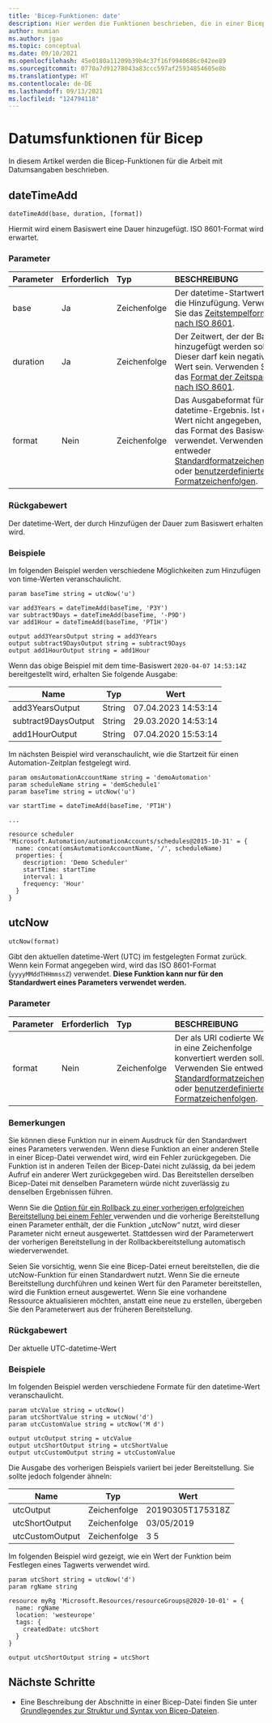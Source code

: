 ```yaml
---
title: 'Bicep-Funktionen: date'
description: Hier werden die Funktionen beschrieben, die in einer Bicep-Datei für das Arbeiten mit Datumsangaben verwendet werden.
author: mumian
ms.author: jgao
ms.topic: conceptual
ms.date: 09/10/2021
ms.openlocfilehash: 45e0180a11209b39b4c37f16f9940686c042ee89
ms.sourcegitcommit: 0770a7d91278043a83ccc597af25934854605e8b
ms.translationtype: HT
ms.contentlocale: de-DE
ms.lasthandoff: 09/13/2021
ms.locfileid: "124794118"
---
```

# <a name="date-functions-for-bicep"></a>Datumsfunktionen für Bicep

In diesem Artikel werden die Bicep-Funktionen für die Arbeit mit Datumsangaben beschrieben.

## <a name="datetimeadd"></a>dateTimeAdd

`dateTimeAdd(base, duration, [format])`

Hiermit wird einem Basiswert eine Dauer hinzugefügt. ISO 8601-Format wird erwartet.

### <a name="parameters"></a>Parameter

| Parameter | Erforderlich | Typ | BESCHREIBUNG |
|:--- |:--- |:--- |:--- |
| base | Ja | Zeichenfolge | Der datetime-Startwert für die Hinzufügung. Verwenden Sie das [Zeitstempelformat nach ISO 8601](https://en.wikipedia.org/wiki/ISO_8601). |
| duration | Ja | Zeichenfolge | Der Zeitwert, der der Basis hinzugefügt werden soll. Dieser darf kein negativer Wert sein. Verwenden Sie das [Format der Zeitspanne nach ISO 8601](https://en.wikipedia.org/wiki/ISO_8601#Durations). |
| format | Nein | Zeichenfolge | Das Ausgabeformat für das datetime-Ergebnis. Ist dieser Wert nicht angegeben, wird das Format des Basiswerts verwendet. Verwenden Sie entweder [Standardformatzeichenfolgen](/dotnet/standard/base-types/standard-date-and-time-format-strings) oder [benutzerdefinierte Formatzeichenfolgen](/dotnet/standard/base-types/custom-date-and-time-format-strings). |

### <a name="return-value"></a>Rückgabewert

Der datetime-Wert, der durch Hinzufügen der Dauer zum Basiswert erhalten wird.

### <a name="examples"></a>Beispiele

Im folgenden Beispiel werden verschiedene Möglichkeiten zum Hinzufügen von time-Werten veranschaulicht.

```bicep
param baseTime string = utcNow('u')

var add3Years = dateTimeAdd(baseTime, 'P3Y')
var subtract9Days = dateTimeAdd(baseTime, '-P9D')
var add1Hour = dateTimeAdd(baseTime, 'PT1H')

output add3YearsOutput string = add3Years
output subtract9DaysOutput string = subtract9Days
output add1HourOutput string = add1Hour
```

Wenn das obige Beispiel mit dem time-Basiswert `2020-04-07 14:53:14Z` bereitgestellt wird, erhalten Sie folgende Ausgabe:

| Name | Typ | Wert |
| ---- | ---- | ----- |
| add3YearsOutput | String | 07.04.2023 14:53:14 |
| subtract9DaysOutput | String | 29.03.2020 14:53:14 |
| add1HourOutput | String | 07.04.2020 15:53:14 |

Im nächsten Beispiel wird veranschaulicht, wie die Startzeit für einen Automation-Zeitplan festgelegt wird.

```bicep
param omsAutomationAccountName string = 'demoAutomation'
param scheduleName string = 'demSchedule1'
param baseTime string = utcNow('u')

var startTime = dateTimeAdd(baseTime, 'PT1H')

...

resource scheduler 'Microsoft.Automation/automationAccounts/schedules@2015-10-31' = {
  name: concat(omsAutomationAccountName, '/', scheduleName)
  properties: {
    description: 'Demo Scheduler'
    startTime: startTime
    interval: 1
    frequency: 'Hour'
  }
}
```

## <a name="utcnow"></a>utcNow

`utcNow(format)`

Gibt den aktuellen datetime-Wert (UTC) im festgelegten Format zurück. Wenn kein Format angegeben wird, wird das ISO 8601-Format (`yyyyMMddTHHmmssZ`) verwendet. **Diese Funktion kann nur für den Standardwert eines Parameters verwendet werden.**

### <a name="parameters"></a>Parameter

| Parameter | Erforderlich | Typ | BESCHREIBUNG |
|:--- |:--- |:--- |:--- |
| format |Nein |Zeichenfolge |Der als URI codierte Wert, der in eine Zeichenfolge konvertiert werden soll. Verwenden Sie entweder [Standardformatzeichenfolgen](/dotnet/standard/base-types/standard-date-and-time-format-strings) oder [benutzerdefinierte Formatzeichenfolgen](/dotnet/standard/base-types/custom-date-and-time-format-strings). |

### <a name="remarks"></a>Bemerkungen

Sie können diese Funktion nur in einem Ausdruck für den Standardwert eines Parameters verwenden. Wenn diese Funktion an einer anderen Stelle in einer Bicep-Datei verwendet wird, wird ein Fehler zurückgegeben. Die Funktion ist in anderen Teilen der Bicep-Datei nicht zulässig, da bei jedem Aufruf ein anderer Wert zurückgegeben wird. Das Bereitstellen derselben Bicep-Datei mit denselben Parametern würde nicht zuverlässig zu denselben Ergebnissen führen.

Wenn Sie die [Option für ein Rollback zu einer vorherigen erfolgreichen Bereitstellung bei einem Fehler ](../templates/rollback-on-error.md) verwenden und die vorherige Bereitstellung einen Parameter enthält, der die Funktion „utcNow“ nutzt, wird dieser Parameter nicht erneut ausgewertet. Stattdessen wird der Parameterwert der vorherigen Bereitstellung in der Rollbackbereitstellung automatisch wiederverwendet.

Seien Sie vorsichtig, wenn Sie eine Bicep-Datei erneut bereitstellen, die die utcNow-Funktion für einen Standardwert nutzt. Wenn Sie die erneute Bereitstellung durchführen und keinen Wert für den Parameter bereitstellen, wird die Funktion erneut ausgewertet. Wenn Sie eine vorhandene Ressource aktualisieren möchten, anstatt eine neue zu erstellen, übergeben Sie den Parameterwert aus der früheren Bereitstellung.

### <a name="return-value"></a>Rückgabewert

Der aktuelle UTC-datetime-Wert

### <a name="examples"></a>Beispiele

Im folgenden Beispiel werden verschiedene Formate für den datetime-Wert veranschaulicht.

```bicep
param utcValue string = utcNow()
param utcShortValue string = utcNow('d')
param utcCustomValue string = utcNow('M d')

output utcOutput string = utcValue
output utcShortOutput string = utcShortValue
output utcCustomOutput string = utcCustomValue
```

Die Ausgabe des vorherigen Beispiels variiert bei jeder Bereitstellung. Sie sollte jedoch folgender ähneln:

| Name | Typ | Wert |
| ---- | ---- | ----- |
| utcOutput | Zeichenfolge | 20190305T175318Z |
| utcShortOutput | Zeichenfolge | 03/05/2019 |
| utcCustomOutput | Zeichenfolge | 3 5 |

Im folgenden Beispiel wird gezeigt, wie ein Wert der Funktion beim Festlegen eines Tagwerts verwendet wird.

```bicep
param utcShort string = utcNow('d')
param rgName string

resource myRg 'Microsoft.Resources/resourceGroups@2020-10-01' = {
  name: rgName
  location: 'westeurope'
  tags: {
    createdDate: utcShort
  }
}

output utcShortOutput string = utcShort
```

## <a name="next-steps"></a>Nächste Schritte

* Eine Beschreibung der Abschnitte in einer Bicep-Datei finden Sie unter [Grundlegendes zur Struktur und Syntax von Bicep-Dateien](./file.md).
